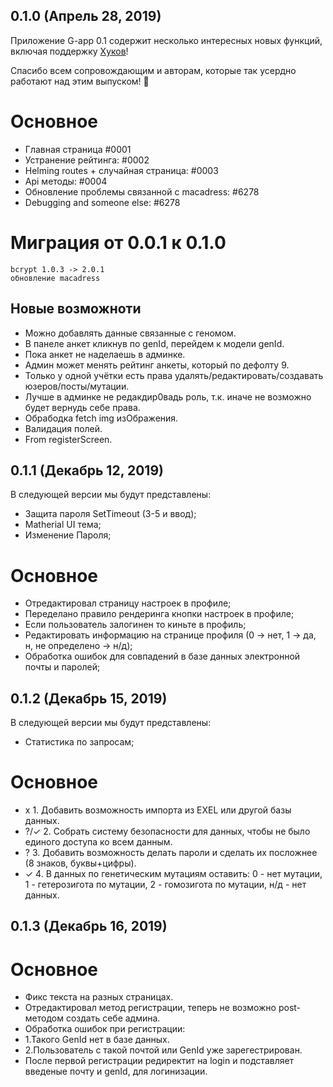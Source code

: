  ## 0.1.0 (Апрель 28, 2019)

Приложение G-app 0.1 содержит несколько интересных новых функций, включая поддержку [Хуков](https://hooks-intro.html)!

Спасибо всем сопровождающим и авторам, которые так усердно работают над этим выпуском!  :tada:

# Основное

- Главная страница #0001
- Устранение рейтинга: #0002
- Helming routes + случайная страница: #0003
- Api методы: #0004
- Обновление проблемы связанной с macadress: #6278
- Debugging and someone else: #6278

# Миграция от 0.0.1 к 0.1.0

	bcrypt 1.0.3 -> 2.0.1
	обновление macadress

## Новые возможноти

- Можно добавлять данные связанные с геномом.
- В панеле анкет кликнув по genId, перейдем к модели genId.
- Пока анкет не наделаешь в админке.
- Админ может менять рейтинг анкеты, который по дефолту 9.
- Только у одной учётки есть права удалять/редактировать/создавать юзеров/посты/мутации.
- Лучше в админке не редакдир0вадь роль, т.к. иначе не возможно будет вернудь себе права.
- Обрабодка fetch img изОбражения.
- Валидация полей.
- From registerScreen.

 ## 0.1.1 (Декабрь 12, 2019)

 В следующей версии мы будут представлены:
 - Защита пароля SetTimeout (3-5 и ввод);
 - Matherial UI тема;
 - Изменение Пароля;

# Основное

- Отредактировал страницу настроек в профиле;
- Переделано правило рендеринга кнопки настроек в профиле;
- Если пользователь залогинен то киньте в профиль;
- Редактировать информацию на странице профиля (0 -> нет, 1 -> да, н, не определено -> н/д);
- Обработка ошибок для совпадений в базе данных электронной почты и паролей;

 ## 0.1.2 (Декабрь 15, 2019)

 В следующей версии мы будут представлены:
  - Статистика по запросам;

# Основное

- x    1. Добавить возможность импорта из EXEL или другой базы данных.
- ?/✓  2. Собрать систему безопасности для данных, чтобы не было единого доступа ко всем данным.
- ?    3. Добавить возможность делать пароли и сделать их посложнее (8 знаков, буквы+цифры).
- ✓    4. В данных по генетическим мутациям оставить: 0 - нет мутации, 1 - гетерозигота по мутации, 2 - гомозигота по мутации, н/д - нет данных.

 ## 0.1.3 (Декабрь 16, 2019)

# Основное

- Фикс текста на разных страницах.
- Отредактировал метод регистрации, теперь не возможно post-методом создать себе админа.
- Обработка ошибок при регистрации: 
- 1.Такого GenId нет в базе данных. 
- 2.Пользователь с такой почтой или GenId уже зарегестрирован.
- После первой регистрации редиректит на login и подставляет введеные почту и genId, для логинизации.